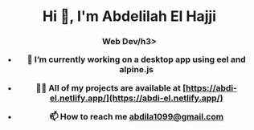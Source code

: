 <h1 align="center">Hi 👋, I'm Abdelilah El Hajji</h1>
<h3 align="center">Web Dev/h3>

- 🔭 I’m currently working on a desktop app using eel and alpine.js

- 👨‍💻 All of my projects are available at [https://abdi-el.netlify.app/](https://abdi-el.netlify.app/)

- 📫 How to reach me **abdila1099@gmail.com**
